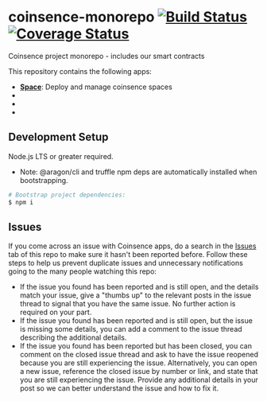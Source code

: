 # coinsence-monorepo [![Build Status](https://travis-ci.org/Coinsence/coinsence-monorepo.svg?branch=master)](https://travis-ci.org/Coinsence/coinsence-monorepo) [![Coverage Status](https://coveralls.io/repos/github/Coinsence/coinsence-monorepo/badge.svg?branch=master)](https://coveralls.io/github/Coinsence/coinsence-monorepo?branch=master)
Coinsence project monorepo - includes our smart contracts

This repository contains the following apps:

- **[Space](apps/space)**: Deploy and manage coinsence spaces
- 
-
-

## Development Setup

Node.js LTS or greater required.

- Note: @aragon/cli and truffle npm deps are automatically installed when bootstrapping.

```bash
# Bootstrap project dependencies:
$ npm i
```

## Issues

If you come across an issue with Coinsence apps, do a search in the [Issues](https://github.com/Coinsence/coinsence-monorepo/issues) tab of this repo to make sure it hasn't been reported before. Follow these steps to help us prevent duplicate issues and unnecessary notifications going to the many people watching this repo:

- If the issue you found has been reported and is still open, and the details match your issue, give a "thumbs up" to the relevant posts in the issue thread to signal that you have the same issue. No further action is required on your part.
- If the issue you found has been reported and is still open, but the issue is missing some details, you can add a comment to the issue thread describing the additional details.
- If the issue you found has been reported but has been closed, you can comment on the closed issue thread and ask to have the issue reopened because you are still experiencing the issue. Alternatively, you can open a new issue, reference the closed issue by number or link, and state that you are still experiencing the issue. Provide any additional details in your post so we can better understand the issue and how to fix it.
